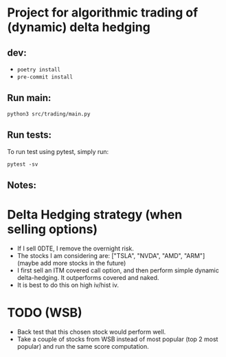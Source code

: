 # Project for algorithmic trading of (dynamic) delta hedging


## dev:

* `poetry install`
* `pre-commit install`
## Run main:

`python3 src/trading/main.py`

## Run tests:

To run test using pytest, simply run:

`pytest -sv`

## Notes:

# Delta Hedging strategy (when selling options)

* If I sell 0DTE, I remove the overnight risk.
* The stocks I am considering are: ["TSLA", "NVDA", "AMD", "ARM"] (maybe add more stocks in the future)
* I first sell an ITM covered call option, and then perform simple dynamic delta-hedging. It outperforms covered and naked.
* It is best to do this on high iv/hist iv.

# TODO (WSB)

* Back test that this chosen stock would perform well.
* Take a couple of stocks from WSB instead of most popular (top 2 most popular) and run the same score computation.
